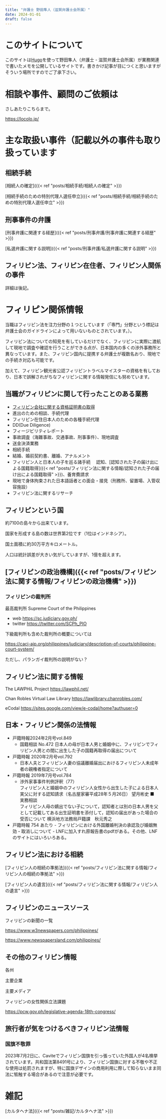 ```yaml
---
title: "弁護士 野田隼人（滋賀弁護士会所属）"
date: 2024-01-01
draft: false
---
```


# このサイトについて
このサイトは[Hugo](https://gohugo.io/)を使って野田隼人（弁護士 - 滋賀弁護士会所属）が業務関連で書いたメモを公開しているサイトです。書きかけ記事が目につくと思いますがそういう場所ですのでご了承下さい。

# 相談や事件、顧問のご依頼は
さしあたりこちらまで。

https://locolo.jp/

# 主な取扱い事件（記載以外の事件も取り扱っています
## 相続手続
[相続人の確定]({{< ref "posts/相続手続/相続人の確定" >}})

[相続手続のための特別代理人選任申立]({{< ref "posts/相続手続/相続手続のための特別代理人選任申立" >}})
## 刑事事件の弁護
[刑事弁護に関連する経歴]({{< ref "posts/刑事弁護/刑事弁護に関連する経歴" >}})

[私選弁護に関する説明]({{< ref "posts/刑事弁護/私選弁護に関する説明" >}})
## フィリピン法、フィリピン在住者、フィリピン人関係の事件
詳細は後記。

# フィリピン関係情報
当職はフィリピン法を注力分野の１つとしています（「専門」分野という標記は弁護士会のガイドラインによって用いないものとされています。）。

フィリピン法についての知見を有しているだけでなく、フィリピンに実際に渡航して現地で調査や確認を行うことができる点が、日本国内の多くの渉外事務所と異なっています。また、フィリピン国内に提携する弁護士が複数名おり、現地での手続き対応も可能です。

加えて、フィリピン観光省公認フィリピントラベルマイスターの資格を有しており、日本で誤解されがちなフィリピンに関する情報発信にも努めています。

## 当職がフィリピンに関して行ったことのある業務
- [フィリピン会社に関する資格証明書の取得](https://gis.nodalaw.jp/)
- 進出のための相談、手続代理
- フィリピン在住日本人のための各種手続代理
- DD(Due Diligence)
- フィージビリティレポート
- 事故調査（海難事故、交通事故、刑事事件）、現地調査
- 送金決済業務
- 相続手続
- 結婚、婚前契約書、離婚、アナルメント
- フィリピン人と日本人の子を巡る諸手続
　認知、[認知された子の届け出による国籍取得]({{< ref "posts/フィリピン法に関する情報/認知された子の届け出による国籍取得" >}})、養育費請求
- 現地で身体拘束された日本語話者との面会・接見（刑務所、留置場、入管収容施設）
- フィリピン法に関するリサーチ

## フィリピンという国
約7100の島々から出来ています。

国家を形成する島の数は世界第2位です（1位はインドネシア）。

国土面積に約30万平方キロメートル。

人口は統計誤差が大きい気がしていますが、1億を超えます。

##  [フィリピンの政治機構]({{< ref "posts/フィリピン法に関する情報/フィリピンの政治機構" >}})

### フィリピンの裁判所
最高裁判所 Supreme Court of the Philippines
- web https://sc.judiciary.gov.ph/
- twitter https://twitter.com/SCPh_PIO

下級裁判所も含めた裁判所の概要については

https://cacj-ajp.org/philippines/judiciary/description-of-courts/philippine-court-system/

ただし、パランガイ裁判所の説明がない？

## フィリピン法に関する情報
The LAWPHiL Project https://lawphil.net/

Chan Robles Virtual Law Library https://lawlibrary.chanrobles.com/

eCodal https://sites.google.com/view/e-codal/home?authuser=0

## 日本・フィリピン関係の法情報
- 戸籍時報2024年2月号vol.849
	- 国籍相談 No.472
	  日本人の母が日本人男と婚姻中に、フィリピンでフィリピン人男との間に出生した子の国籍再取得の届出について
- 戸籍時報 2020年2月号vol.792
	- 日本人夫とフィリピン人妻の協議離婚届出におけるフィリピン人未成年者の親権者指定について
- 戸籍時報 2019年7月号vol.784
	- 渉外家事事件判例評釈（77）  
	  フィリピン人と婚姻中のフィリピン人女性から出生した子による日本人実父に対する認知請求（名古屋家審平成28年５月26日）  望月彬史
	  ■　実務相談  
	  フィリピン人母の嫡出でない子について，認知者とは別の日本人男を父として記載してある出生証明書を添付して，認知の届出があった場合の受否について  横浜地方法務局戸籍課　秋元秀之
- 戸籍時報  754 あたり
	  - フィリピンにおける外国離婚判決の承認及び婚姻無効・取消しについて
	  - LNFに加入すれ原報告書のpdfがある。その他、LNFのサイトにはいろいろある。

## フィリピン法における相続
[フィリピン人の相続の準拠法]({{< ref "posts/フィリピン法に関する情報/フィリピン人の相続の準拠法" >}})

[フィリピン人の遺言]({{< ref "posts/フィリピン法に関する情報/フィリピン人の遺言" >}})

## フィリピンのニュースソース
フィリピンの新聞の一覧

https://www.w3newspapers.com/philippines/

https://www.newspapersland.com/philippines/

## その他のフィリピン情報
各州

主要企業

主要メディア

フィリピンの女性関係立法課題

https://pcw.gov.ph/legislative-agenda-18th-congress/

## 旅行者が気をつけるべきフィリピン法情報
### 国旗不敬罪
2023年7月2日に、Caviteでフィリピン国旗を引っ張っていた外国人が4名検挙されています。共和国法第8491号により、フィリピン国旗に対する不敬や不正な使用は処罰されますが、特に国旗デザインの商用利用に際して知らないまま同法に牴触する場合があるので注意が必要です。

# 雑記
[カルタヘナ法]({{< ref "posts/雑記/カルタヘナ法" >}})

